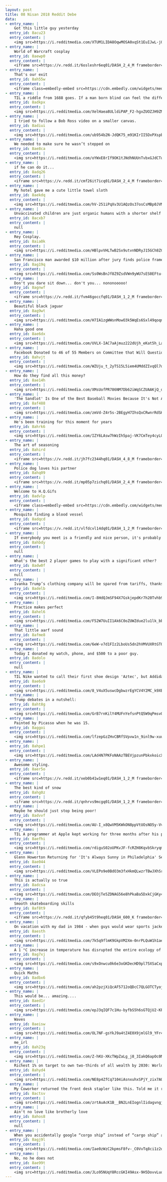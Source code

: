 ```yaml
---
layout: post
title: 08 Nisan 2018 Reddit Debe
data:
- entry_name: |
    Got this little guy yesterday
  entry_id: 8acu23
  entry_content: |
    <img src=https://i.redditmedia.com/XTUM1LIDA8OqwMOSA0xqSt1EuIJwL-j0kTj5S59U2Tg.jpg?s=f75c3c8787e8b24638a94edc9c5c8b14 frameborder=0>
- entry_name: |
    World of Warcraft cosplay
  entry_id: 8aewp0
  entry_content: |
    <iframe src=https://v.redd.it/6osleshr6eq01/DASH_2_4_M frameborder=0></iframe>
- entry_name: |
    That's our exit
  entry_id: 8ah55w
  entry_content: |
    <iframe class=embedly-embed src=https://cdn.embedly.com/widgets/media.html?src=https%3A%2F%2Fgfycat.com%2Fifr%2FShimmeringParchedFairybluebird&url=https%3A%2F%2Fgfycat.com%2FShimmeringParchedFairybluebird&image=https%3A%2F%2Fthumbs.gfycat.com%2FShimmeringParchedFairybluebird-size_restricted.gif&key=522baf40bd3911e08d854040d3dc5c07&type=text%2Fhtml&schema=gfycat width=600 height=330 scrolling=no frameborder=0 allowfullscreen></iframe>
- entry_name: |
    TIL a riddle from 1688 goes. If a man born blind can feel the differences between shapes such as spheres and cubes, could he, if given the ability, distinguish those objects by sight alone? In 2003 the riddle was solved when five people had their sight restored though surgery. They could not.
  entry_id: 8adkpx
  entry_content: |
    <img src=https://i.redditmedia.com/XelHaea8ULldiPAP_F2-hgxZUOZJH9ZMMqPLt-BbPh0.jpg?s=3929fd4e2de139bf9e68a1e63739ec10 frameborder=0>
- entry_name: |
    I tried to follow a Bob Ross video on a smaller canvas.
  entry_id: 8adiui
  entry_content: |
    <img src=https://i.redditmedia.com/ub954b2N-JdQK75_m91KIrII5DxPXspbyWkOuHe33FY.jpg?s=ba4b65804cf337c9954187f497cdfa04 frameborder=0>
- entry_name: |
    We needed to make sure he wasn’t stepped on
  entry_id: 8ae8ca
  entry_content: |
    <img src=https://i.redditmedia.com/oYWxE8rIf9OK1tJNdhNUUnTvbxGJdCTuGHX4wF2imPc.jpg?s=921b7c26bf0c7dadf46fa899288ab9c6 frameborder=0>
- entry_name: |
    if he can do it...
  entry_id: 8adq26
  entry_content: |
    <iframe src=https://v.redd.it/cmf26it7icq01/DASH_2_4_M frameborder=0></iframe>
- entry_name: |
    My hotel gave me a cute little towel sloth
  entry_id: 8aekdq
  entry_content: |
    <img src=https://i.redditmedia.com/hV-251iPqXv3U1AQzOs37osCsMBp0JVMkfKOzrFOkmI.jpg?s=4494f807d544fb9d1e5b651d1c7a5823 frameborder=0>
- entry_name: |
    Unvaccinated children are just organic humans with a shorter shelf life.
  entry_id: 8acxb7
  entry_content: |
    null
- entry_name: |
    Rey Cosplay.
  entry_id: 8aia0k
  entry_content: |
    <img src=https://i.redditmedia.com/HBlpvVHLTwB2Sx9utvnNDRyJ15GCh8ZClkZ4VTiWg3o.jpg?s=b58f400761a53e5a8efe26eabb870642 frameborder=0>
- entry_name: |
    San Francisco man awarded $10 million after jury finds police framed him for murder
  entry_id: 8ag19q
  entry_content: |
    <img src=https://i.redditmedia.com/Ss0WsBnJf8Z9ZsdVWn9yWU7sES0EFtu-P9nGPstOEr0.jpg?s=f689c89bf0450cdeb284da22b9382bab frameborder=0>
- entry_name: |
    Don't you dare sit down... don't you... nononooooo!
  entry_id: 8agnwf
  entry_content: |
    <iframe src=https://v.redd.it/fvm46goccfq01/DASH_1_2_M frameborder=0></iframe>
- entry_name: |
    Beautiful black jaguar
  entry_id: 8ag9wt
  entry_content: |
    <img src=https://i.redditmedia.com/H7IA1zgWWsnMowO3k5WqEs6Sxl49qoqnjCfSMX3yBB4.jpg?s=6fb3d384f8d4e29daef733ca37f4a6ff frameborder=0>
- entry_name: |
    Haha good one
  entry_id: 8ae6dx
  entry_content: |
    <img src=https://i.redditmedia.com/UVLX-IAC7aAjmuz222dUjh_eKat5h_LankWJxv8ZdFE.png?s=1656738ff1d80d51b7c6cf6c0af4cd5f frameborder=0>
- entry_name: |
    Facebook Donated to 46 of 55 Members on Committee that Will Question Zuckerberg
  entry_id: 8ahvjt
  entry_content: |
    <img src=https://i.redditmedia.com/WZUju_t_2yTS15L5iem4UMddZIvqQl7dLABel-XmykY.jpg?s=c68dabc749eae8a669167f8483415f31 frameborder=0>
- entry_name: |
    How do they find all this money?
  entry_id: 8ae14h
  entry_content: |
    <img src=https://i.redditmedia.com/XMsUofPR786NM7Db62iWqSCZUAAKjQ_onOLC3OgQ9mU.jpg?s=bd0833c823d5be242e33d565e01da43d frameborder=0>
- entry_name: |
    'The Sandlot' Is One of the Best Baseball Movies Because It's Not About Winning
  entry_id: 8af488
  entry_content: |
    <img src=https://i.redditmedia.com/zmVd-Z4r5s-2BEgyH7IhsQxCRwnrRdSHVdbauiSuyBI.jpg?s=710d76fec201219d3dae0e1007445bdb frameborder=0>
- entry_name: |
    He's been training for this moment for years
  entry_id: 8ahrk6
  entry_content: |
    <img src=https://i.redditmedia.com/IZY6LAsw7hWzIh5paj-VK7CmTey4cyLQP5kP0JRqUKs.jpg?s=cc32e8f362c395bb9af68261cc52c055 frameborder=0>
- entry_name: |
    The art of seasoning
  entry_id: 8ahird
  entry_content: |
    <iframe src=https://v.redd.it/jh7fc2344hq01/DASH_4_8_M frameborder=0></iframe>
- entry_name: |
    Police dog loves his partner
  entry_id: 8ahq09
  entry_content: |
    <iframe src=https://v.redd.it/mp05p7zichq01/DASH_2_4_M frameborder=0></iframe>
- entry_name: |
    Welcome to H.Q.Gifs
  entry_id: 8advlp
  entry_content: |
    <iframe class=embedly-embed src=https://cdn.embedly.com/widgets/media.html?src=https%3A%2F%2Fgfycat.com%2Fifr%2FWatchfulEmotionalDairycow&url=https%3A%2F%2Fgfycat.com%2FWatchfulEmotionalDairycow&image=https%3A%2F%2Fthumbs.gfycat.com%2FWatchfulEmotionalDairycow-size_restricted.gif&key=522baf40bd3911e08d854040d3dc5c07&type=text%2Fhtml&schema=gfycat width=600 height=338 scrolling=no frameborder=0 allowfullscreen></iframe>
- entry_name: |
    Mosquito finding a blood vessel
  entry_id: 8adqcd
  entry_content: |
    <iframe src=https://v.redd.it/vlfdcvl14dq01/DASH_1_2_M frameborder=0></iframe>
- entry_name: |
    If everybody you meet is a friendly and nice person, it's probably because you are
  entry_id: 8ahbdy
  entry_content: |
    null
- entry_name: |
    What's the best 2 player games to play with a significant other?
  entry_id: 8adw0f
  entry_content: |
    null
- entry_name: |
    Ivanka Trump’s clothing company will be spared from tariffs, thanks to her dad
  entry_id: 8adelb
  entry_content: |
    <img src=https://i.redditmedia.com/I-8HdQJmSF94X7GskjepdKr7h20Tvhb9lKZFhpRrfIk.jpg?s=012f3331e4273c29ab8f038cf99be348 frameborder=0>
- entry_name: |
    Practice makes perfect
  entry_id: 8ahel6
  entry_content: |
    <img src=https://i.redditmedia.com/F52W7UuII1Ak6C0oZUWZdue2lu1lk_bbCnWspf0vB6w.gif?fm=jpg&s=013dab59255b051cd7b1ef559c5fca3c frameborder=0>
- entry_name: |
    That little aarf sound
  entry_id: 8afme8
  entry_content: |
    <img src=https://i.redditmedia.com/6eW-v7d1FIz2LboUs5dn2hVMVUXRtGT0BNO97IDQRgI.jpg?s=f46b515eeebee030f76dfc4e2744158e frameborder=0>
- entry_name: |
    Today I donated my watch, phone, and $500 to a poor guy.
  entry_id: 8adolo
  entry_content: |
    null
- entry_name: |
    TIL Nike wanted to call their first shoe design 'Aztec', but Addidas threatened to sue since they already had a line called 'Aztec Gold'. The Nike cofounders then decided to change the name to 'Cortez' after the general who kicked the shit out of the Aztecs.
  entry_id: 8ae6o9
  entry_content: |
    <img src=https://i.redditmedia.com/8_V4uX5uswcDgbwzrEgYCV4Y2MC_k9XBoAsgN6hSwtI.jpg?s=bd92122f112d609faa98af458457f0dc frameborder=0>
- entry_name: |
    Trump debates in a nutshell:
  entry_id: 8aht8g
  entry_content: |
    <img src=https://i.redditmedia.com/GrB7rnKilY4MUFnYefsnPtQ5W9qPmsvQ9Mch7tHY_oE.jpg?s=42922460c86b69b545a3ab9dc674f934 frameborder=0>
- entry_name: |
    Painted by Picasso when he was 15.
  entry_id: 8aggoi
  entry_content: |
    <img src=https://i.redditmedia.com/lfzepGzZHvCBRfSVpvw1n_9inl9w-xuunTHMGZWBLyI.jpg?s=f668b0333dd3e18007bbc0e32029aa3f frameborder=0>
- entry_name: |
  entry_id: 8ahpe1
  entry_content: |
    <img src=https://i.redditmedia.com/LAd4N7PKFoNAAzTBEVjpzunPbkxkoicX3u3xOnjsCq0.jpg?s=d6f12e92d23f19365f39bfad51d74436 frameborder=0>
- entry_name: |
    Awesome styling.
  entry_id: 8aer5o
  entry_content: |
    <iframe src=https://v.redd.it/xeb0b41w1eq01/DASH_1_2_M frameborder=0></iframe>
- entry_name: |
    The best kind of snow
  entry_id: 8ahg0z
  entry_content: |
    <iframe src=https://v.redd.it/qnhrvs9mcgq01/DASH_1_2_M frameborder=0></iframe>
- entry_name: |
    Maybe he should just stop being poor!
  entry_id: 8advvf
  entry_content: |
    <img src=https://i.redditmedia.com/AU-I_x8QwVM5KWkON8ppVtUOsNO5y-Vv10VY2beeVAE.jpg?s=8c8d80f58e73523e8d7695b71ef4167e frameborder=0>
- entry_name: |
    TIL A programmer at Apple kept working for three months after his project was canceled, simply because he thought the work was interesting and wanted to finish. Apple employees helped his cause by sneaking him into the building, and the project (a graphing calculator) was successfully released.
  entry_id: 8aefhi
  entry_content: |
    <img src=https://i.redditmedia.com/rdiguS02oUPKvJF-fcRZH8KqvbSkryqmD8y8BmmJJhY.jpg?s=0d3a59889b4724660beef61ca10a2914 frameborder=0>
- entry_name: |
    Glenn Howerton Returning for 'It's Always Sunny in Philadelphia' Season 13, Confirms Co-Star Kaitlin Olson
  entry_id: 8ae044
  entry_content: |
    <img src=https://i.redditmedia.com/VLEPo9e0BdO3m3fxHkmQLwzrTBwJXhSrofZrFaLhs1E.jpg?s=6ef07541b0305e9711ca654435b96908 frameborder=0>
- entry_name: |
    This is actually so true
  entry_id: 8adcsa
  entry_content: |
    <img src=https://i.redditmedia.com/DEOjTe5ZDNAG56e8hPkaBa5DxkCjGKy43fjVxc9IZg4.jpg?s=d1cb9df7c4c92edc4908bc4147b183c5 frameborder=0>
- entry_name: |
    Smooth skateboarding skills
  entry_id: 8af8t9
  entry_content: |
    <iframe src=https://v.redd.it/qfyb45t9heq01/DASH_600_K frameborder=0></iframe>
- entry_name: |
    On vacation with my dad in 1984 - when guys would wear sports jackets on vacation, even if you were out in the woods.
  entry_id: 8aesth
  entry_content: |
    <img src=https://i.redditmedia.com/7k5q9flmK9GkpVM2Xm-0nrPLQuW1h1aemQiu6rlIKWc.jpg?s=30742ef0720c17ee4b9304dac0f0623e frameborder=0>
- entry_name: |
    A 1 °C increase in temperature has disrupted the entire ecology of the world’s largest High Arctic lake. The warming has resulted in a 10x increase in glacial meltwaters, sediment, and organic carbon delivered to Lake Hazen.
  entry_id: 8ag7xj
  entry_content: |
    <img src=https://i.redditmedia.com/s9xOnwcu0k6e3oGKDecHD9pl75XSaCxp-N4A76QEBwk.jpg?s=d9b96ccdb27e9e0a5ae637aa43c04f2f frameborder=0>
- entry_name: |
    Quick Maths
  entry_id: 8adbx6
  entry_content: |
    <img src=https://i.redditmedia.com/ah2pzjXiQcAF5712oQDcC7QLGOTCTyojty966mQehDo.png?s=4ccce3e9f35c729df61aa64fa20a1a4d frameborder=0>
- entry_name: |
    This would be... amazing....
  entry_id: 8aed1r
  entry_content: |
    <img src=https://i.redditmedia.com/epJ3qIQF7c1Hu-byfbS5h6sGTQjU2-KPMGWJy5qMSyU.jpg?s=57e0f23e39310ccf7ffca406abac75f7 frameborder=0>
- entry_name: |
    Waves
  entry_id: 8aeisw
  entry_content: |
    <img src=https://i.redditmedia.com/OL7NF-gsYkJ9a4tZ4E0X9jmlGl9_YFr4mmslHfBbQSk.png?s=b4c96dba7bc2458310d99d01f66cc0fb frameborder=0>
- entry_name: |
    me_irl
  entry_id: 8ah23q
  entry_content: |
    <img src=https://i.redditmedia.com/Z-hKU-XKcTWpZaLg_j8_3IakQ6apOc0NEJCbO1_Gafg.jpg?s=809aeb60cff39e36af32c92ca4264bc2 frameborder=0>
- entry_name: |
    Richest 1% on target to own two-thirds of all wealth by 2030: World leaders urged to act as anger over inequality reaches a ‘tipping point’
  entry_id: 8ahyd4
  entry_content: |
    <img src=https://i.redditmedia.com/NE8p4ZfCq7104iAsnxuhxSPjY_zix7AOv4lYDRUet8U.jpg?s=cc942e9cef42427d7011ad73881e0013 frameborder=0>
- entry_name: |
    My Coworker returned the front desk stapler like this. Told me it ran out of staples.
  entry_id: 8actsv
  entry_content: |
    <img src=https://i.redditmedia.com/zrtAuAcK1B__BN2LnEIognlIidagvngj4Mrvb-j7R7M.jpg?s=290558c6cc9da6b6ff82cd75a56559b5 frameborder=0>
- entry_name: |
    Ain't no love like brotherly love
  entry_id: 8ahos8
  entry_content: |
    null
- entry_name: |
    When you accidentally google “corgo ship” instead of “cargo ship” and you realize it wasn’t a mistake after all
  entry_id: 8agj9l
  entry_content: |
    <img src=https://i.redditmedia.com/Iae0zWzC2kpmsF8fv-_C0VvTq8ci1z2qdYcerzJ4caE.jpg?s=2eb5daf6f7e6cb5581a94f24f0fad642 frameborder=0>
- entry_name: |
    No, no he does not
  entry_id: 8ae99t
  entry_content: |
    <img src=https://i.redditmedia.com/JLo95NUqY8RccGKI49Asx-9H5DovvLuo-MPBQt5FsoY.png?s=7dafbd0bc63117dcb9fdb2f3afe5d52b frameborder=0>
---
```

